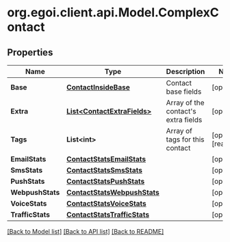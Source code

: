 
# org.egoi.client.api.Model.ComplexContact

## Properties

Name | Type | Description | Notes
------------ | ------------- | ------------- | -------------
**Base** | [**ContactInsideBase**](ContactInsideBase.md) | Contact base fields | [optional] 
**Extra** | [**List&lt;ContactExtraFields&gt;**](ContactExtraFields.md) | Array of the contact&#39;s extra fields | [optional] 
**Tags** | **List&lt;int&gt;** | Array of tags for this contact | [optional] [readonly] 
**EmailStats** | [**ContactStatsEmailStats**](ContactStatsEmailStats.md) |  | [optional] 
**SmsStats** | [**ContactStatsSmsStats**](ContactStatsSmsStats.md) |  | [optional] 
**PushStats** | [**ContactStatsPushStats**](ContactStatsPushStats.md) |  | [optional] 
**WebpushStats** | [**ContactStatsWebpushStats**](ContactStatsWebpushStats.md) |  | [optional] 
**VoiceStats** | [**ContactStatsVoiceStats**](ContactStatsVoiceStats.md) |  | [optional] 
**TrafficStats** | [**ContactStatsTrafficStats**](ContactStatsTrafficStats.md) |  | [optional] 

[[Back to Model list]](../README.md#documentation-for-models)
[[Back to API list]](../README.md#documentation-for-api-endpoints)
[[Back to README]](../README.md)

